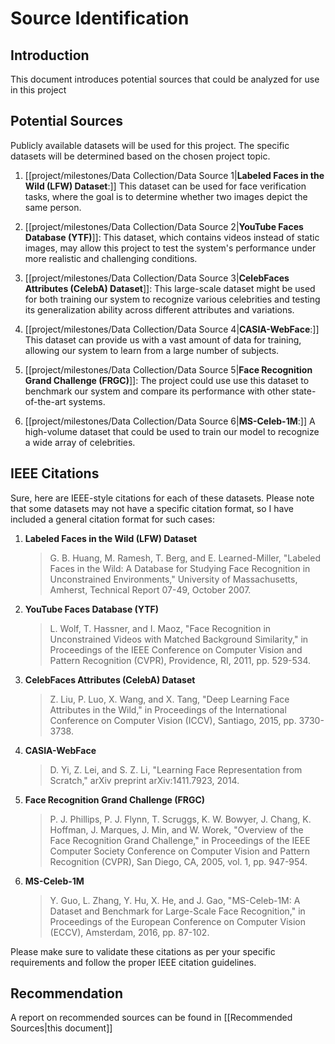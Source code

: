 
# Source Identification
## Introduction

This document introduces potential sources that could be analyzed for use in this project

## Potential Sources

Publicly available datasets will be used for this project. The specific datasets will be determined based on the chosen project topic.

1. [[project/milestones/Data Collection/Data Source 1|**Labeled Faces in the Wild (LFW) Dataset**:]] This dataset can be used for face verification tasks, where the goal is to determine whether two images depict the same person.

2. [[project/milestones/Data Collection/Data Source 2|**YouTube Faces Database (YTF)**]]: This dataset, which contains videos instead of static images, may allow this project to test the system's performance under more realistic and challenging conditions.

3. [[project/milestones/Data Collection/Data Source 3|**CelebFaces Attributes (CelebA) Dataset**]]: This large-scale dataset might be used for both training our system to recognize various celebrities and testing its generalization ability across different attributes and variations.

4. [[project/milestones/Data Collection/Data Source 4|**CASIA-WebFace**:]] This dataset can provide us with a vast amount of data for training, allowing our system to learn from a large number of subjects.

5. [[project/milestones/Data Collection/Data Source 5|**Face Recognition Grand Challenge (FRGC)**]]: The project could use use this dataset to benchmark our system and compare its performance with other state-of-the-art systems.

6. [[project/milestones/Data Collection/Data Source 6|**MS-Celeb-1M**:]] A high-volume dataset that could be used to train our model to recognize a wide array of celebrities.

## IEEE Citations
Sure, here are IEEE-style citations for each of these datasets. Please note that some datasets may not have a specific citation format, so I have included a general citation format for such cases:

1. **Labeled Faces in the Wild (LFW) Dataset**
   > G. B. Huang, M. Ramesh, T. Berg, and E. Learned-Miller, "Labeled Faces in the Wild: A Database for Studying Face Recognition in Unconstrained Environments," University of Massachusetts, Amherst, Technical Report 07-49, October 2007.

2. **YouTube Faces Database (YTF)**
   > L. Wolf, T. Hassner, and I. Maoz, "Face Recognition in Unconstrained Videos with Matched Background Similarity," in Proceedings of the IEEE Conference on Computer Vision and Pattern Recognition (CVPR), Providence, RI, 2011, pp. 529-534.

3. **CelebFaces Attributes (CelebA) Dataset**
   > Z. Liu, P. Luo, X. Wang, and X. Tang, "Deep Learning Face Attributes in the Wild," in Proceedings of the International Conference on Computer Vision (ICCV), Santiago, 2015, pp. 3730-3738.

4. **CASIA-WebFace**
   > D. Yi, Z. Lei, and S. Z. Li, "Learning Face Representation from Scratch," arXiv preprint arXiv:1411.7923, 2014.

5. **Face Recognition Grand Challenge (FRGC)**
   > P. J. Phillips, P. J. Flynn, T. Scruggs, K. W. Bowyer, J. Chang, K. Hoffman, J. Marques, J. Min, and W. Worek, "Overview of the Face Recognition Grand Challenge," in Proceedings of the IEEE Computer Society Conference on Computer Vision and Pattern Recognition (CVPR), San Diego, CA, 2005, vol. 1, pp. 947-954.

6. **MS-Celeb-1M**
   > Y. Guo, L. Zhang, Y. Hu, X. He, and J. Gao, "MS-Celeb-1M: A Dataset and Benchmark for Large-Scale Face Recognition," in Proceedings of the European Conference on Computer Vision (ECCV), Amsterdam, 2016, pp. 87-102.

Please make sure to validate these citations as per your specific requirements and follow the proper IEEE citation guidelines.

## Recommendation

A report on recommended sources can be found in [[Recommended Sources|this document]]
